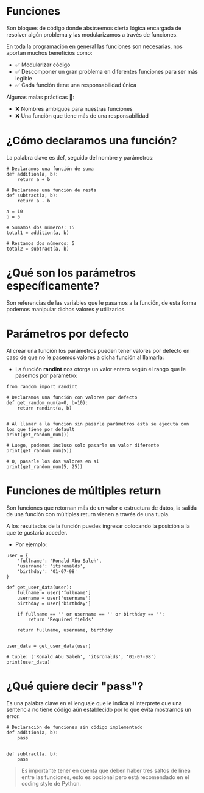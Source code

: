 # Funciones

Son bloques de código donde abstraemos cierta lógica encargada de resolver algún problema y las modularizamos a través de funciones.

En toda la programación en general las funciones son necesarias, nos aportan muchos beneficios como:

- ✅ Modularizar código
- ✅ Descomponer un gran problema en diferentes funciones para ser más legible
- ✅ Cada función tiene una responsabilidad única

Algunas malas prácticas 🤔:

- ❌ Nombres ambiguos para nuestras funciones
- ❌ Una función que tiene más de una responsabilidad

# ¿Cómo declaramos una función?

La palabra clave es def, seguido del nombre y parámetros:

```$
# Declaramos una función de suma
def addition(a, b):
    return a + b

# Declaramos una función de resta
def subtract(a, b):
    return a - b

a = 10
b = 5

# Sumamos dos números: 15
total1 = addition(a, b)

# Restamos dos números: 5
total2 = subtract(a, b)
```

# ¿Qué son los parámetros específicamente?

Son referencias de las variables que le pasamos a la función, de esta forma podemos manipular dichos valores y utilizarlos.

# Parámetros por defecto

Al crear una función los parámetros pueden tener valores por defecto en caso de que no le pasemos valores a dicha función al llamarla:

- La función **randint** nos otorga un valor entero según el rango que le pasemos por parámetro:

```$
from random import randint

# Declaramos una función con valores por defecto
def get_random_num(a=0, b=10):
    return randint(a, b)


# Al llamar a la función sin pasarle parámetros esta se ejecuta con los que tiene por default
print(get_random_num())

# Luego, podemos incluso solo pasarle un valor diferente
print(get_random_num(5))

# O, pasarle los dos valores en si
print(get_random_num(5, 25))
```

# Funciones de múltiples return

Son funciones que retornan más de un valor o estructura de datos, la salida de una función con múltiples return vienen a través de una tupla.

A los resultados de la función puedes ingresar colocando la posición a la que te gustaría acceder.

- Por ejemplo:

```$
user = {
    'fullname': 'Ronald Abu Saleh',
    'username': 'itsronalds',
    'birthday': '01-07-98'
}

def get_user_data(user):
    fullname = user['fullname']
    username = user['username']
    birthday = user['birthday']

    if fullname == '' or username == '' or birthday == '':
        return 'Required fields'

    return fullname, username, birthday


user_data = get_user_data(user)

# tuple: ('Ronald Abu Saleh', 'itsronalds', '01-07-98')
print(user_data)
```

# ¿Qué quiere decir "pass"?

Es una palabra clave en el lenguaje que le indica al interprete que una sentencia no tiene código aún establecido por lo que evita mostrarnos un error.

```$
# Declaración de funciones sin código implementado
def addition(a, b):
    pass


def subtract(a, b):
    pass
```

> Es importante tener en cuenta que deben haber tres saltos de linea entre las funciones, esto es opcional pero está recomendado en el coding style de Python.
